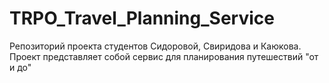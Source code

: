 # TRPO_Travel_Planning_Service
Репозиторий проекта студентов Сидоровой, Свиридова и Каюкова. Проект представляет собой сервис для планирования путешествий "от и до" 
